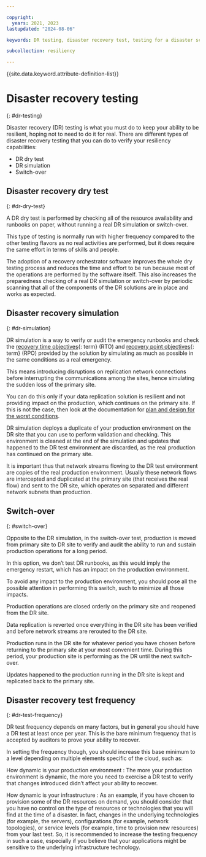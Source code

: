 ```yaml
---

copyright:
  years: 2021, 2023
lastupdated: "2024-08-06"

keywords: DR testing, disaster recovery test, testing for a disaster scenario, dry test, switch over, DR simulation

subcollection: resiliency

---
```


{{site.data.keyword.attribute-definition-list}}

# Disaster recovery testing
{: #dr-testing}

Disaster recovery (DR) testing is what you must do to keep your ability to be resilient, hoping not to need to do it for real. There are different types of disaster recovery testing that you can do to verify your resiliency capabilities:

- DR dry test
- DR simulation
- Switch-over

## Disaster recovery dry test
{: #dr-dry-test}

A DR dry test is performed by checking all of the resource availability and runbooks on paper, without running a real DR simulation or switch-over.

This type of testing is normally run with higher frequency compared to the other testing flavors as no real activities are performed, but it does require the same effort in terms of skills and people.

The adoption of a recovery orchestrator software improves the whole dry testing process and reduces the time and effort to be run because most of the operations are performed by the software itself. This also increases the preparedness checking of a real DR simulation or switch-over by periodic scanning that all of the components of the DR solutions are in place and works as expected.

## Disaster recovery simulation
{: #dr-simulation}

DR simulation is a way to verify or audit the emergency runbooks and check the [recovery time objectives](#x3167918){: term} (RTO) and [recovery point objectives](#x3429911){: term} (RPO) provided by the solution by simulating as much as possible in the same conditions as a real emergency.

This means introducing disruptions on replication network connections before interrupting the communications among the sites, hence simulating the sudden loss of the primary site.

You can do this only if your data replication solution is resilient and not providing impact on the production, which continues on the primary site. If this is not the case, then look at the documentation for [plan and design for the worst conditions](/docs/overview?topic=overview-understanding-dr#worst-conditions).

DR simulation deploys a duplicate of your production environment on the DR site that you can use to perform validation and checking. This environment is cleaned at the end of the simulation and updates that happened to the DR test environment are discarded, as the real production has continued on the primary site.

It is important thus that network streams flowing to the DR test environment are copies of the real production environment. Usually these network flows are intercepted and duplicated at the primary site (that receives the real flow) and sent to the DR site, which operates on separated and different network subnets than production.

## Switch-over
{: #switch-over}

Opposite to the DR simulation, in the switch-over test, production is moved from primary site to DR site to verify and audit the ability to run and sustain production operations for a long period.

In this option, we don’t test DR runbooks, as this would imply the emergency restart, which has an impact on the production environment.

To avoid any impact to the production environment, you should pose all the possible attention in performing this switch, such to minimize all those impacts.

Production operations are closed orderly on the primary site and reopened from the DR site.

Data replication is reverted once everything in the DR site has been verified and before network streams are rerouted to the DR site.

Production runs in the DR site for whatever period you have chosen before returning to the primary site at your most convenient time. During this period, your production site is performing as the DR until the next switch-over.

Updates happened to the production running in the DR site is kept and replicated back to the primary site.

## Disaster recovery test frequency
{: #dr-test-frequency}

DR test frequency depends on many factors, but in general you should have a DR test at least once per year. This is the bare minimum frequency that is accepted by auditors to prove your ability to recover.

In setting the frequency though, you should increase this base minimum to a level depending on multiple elements specific of the cloud, such as:

How dynamic is your production environment
:   The more your production environment is dynamic, the more you need to exercise a DR test to verify that changes introduced didn’t affect your ability to recover.

How dynamic is your infrastructure
:   As an example, if you have chosen to provision some of the DR resources on demand, you should consider that you have no control on the type of resources or technologies that you will find at the time of a disaster. In fact, changes in the underlying technologies (for example, the servers), configurations (for example, network topologies), or service levels (for example, time to provision new resources) from your last test. So, it is recommended to increase the testing frequency in such a case, especially if you believe that your applications might be sensitive to the underlying infrastructure technology.
